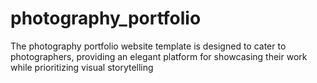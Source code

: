 # photography_portfolio
The photography portfolio website template is designed to cater to photographers, providing an elegant platform for showcasing their work while prioritizing visual storytelling
